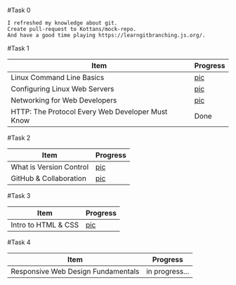 #Task 0

    I refreshed my knowledge about git.
    Create pull-request to Kottans/mock-repo.
    And have a good time playing https://learngitbranching.js.org/.
  
#Task 1
  
|Item|Progress|
|----|--------|
|Linux Command Line Basics|[pic](task_1/Linux_Command_Line_Basics.jpg)|
|Configuring Linux Web Servers|[pic](task_1/Configuring_Linux_Web_Servers.jpg)|
|Networking for Web Developers|[pic](task_1/Networking_for_Web_Developers.jpg)|
|HTTP: The Protocol Every Web Developer Must Know|Done|
    
#Task 2
    
|Item|Progress|
|----|--------|
|What is Version Control|[pic](task_2/What_is_Version_Control.jpg)|
|GitHub & Collaboration|[pic](task_2/GitHub_&_Collaboration.jpg)|

#Task 3

|Item|Progress|
|----|--------|
|Intro to HTML & CSS|[pic](task_3/Intro_to_HTML_&_CSS.jpg)|

#Task 4

|Item|Progress|
|----|--------|
|Responsive Web Design Fundamentals|in progress...|

